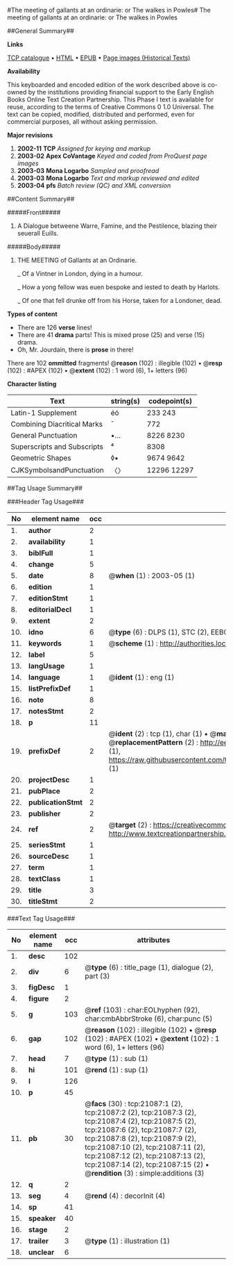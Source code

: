 #The meeting of gallants at an ordinarie: or The walkes in Powles#
The meeting of gallants at an ordinarie: or The walkes in Powles

##General Summary##

**Links**

[TCP catalogue](http://www.ota.ox.ac.uk/tcp/)  • 
[HTML](http://tei.it.ox.ac.uk/tcp/Texts-HTML/free/A07/A07398.html)  • 
[EPUB](http://tei.it.ox.ac.uk/tcp/Texts-EPUB/free/A07/A07398.epub) • 
[Page images (Historical Texts)](https://data.historicaltexts.jisc.ac.uk/view?pubId=eebo-99855587e&pageId=eebo-99855587e-21087-1)

**Availability**

This keyboarded and encoded edition of the
	       work described above is co-owned by the institutions
	       providing financial support to the Early English Books
	       Online Text Creation Partnership. This Phase I text is
	       available for reuse, according to the terms of Creative
	       Commons 0 1.0 Universal. The text can be copied,
	       modified, distributed and performed, even for
	       commercial purposes, all without asking permission.

**Major revisions**

1. __2002-11__ __TCP__ *Assigned for keying and markup*
1. __2003-02__ __Apex CoVantage__ *Keyed and coded from ProQuest page images*
1. __2003-03__ __Mona Logarbo__ *Sampled and proofread*
1. __2003-03__ __Mona Logarbo__ *Text and markup reviewed and edited*
1. __2003-04__ __pfs__ *Batch review (QC) and XML conversion*

##Content Summary##

#####Front#####

1. A Dialogue betweene Warre, Famine, and the Pestilence, blazing their seuerall Euills.

#####Body#####

1. THE MEETING of Gallants at an Ordinarie.

    _ Of a Vintner in London, dying in a humour.

    _ How a yong fellow was euen bespoke and iested to death by Harlots.

    _ Of one that fell drunke off from his Horse, taken for a Londoner, dead.

**Types of content**

  * There are 126 **verse** lines!
  * There are 41 **drama** parts! This is mixed prose (25) and verse (15) drama.
  * Oh, Mr. Jourdain, there is **prose** in there!

There are 102 **ommitted** fragments! 
 @__reason__ (102) : illegible (102)  •  @__resp__ (102) : #APEX (102)  •  @__extent__ (102) : 1 word (6), 1+ letters (96)

**Character listing**


|Text|string(s)|codepoint(s)|
|---|---|---|
|Latin-1 Supplement|éó|233 243|
|Combining             Diacritical Marks|̄|772|
|General Punctuation|•…|8226 8230|
|Superscripts             and Subscripts|⁴|8308|
|Geometric Shapes|◊▪|9674 9642|
|CJKSymbolsandPunctuation|〈〉|12296 12297|

##Tag Usage Summary##

###Header Tag Usage###

|No|element name|occ|attributes|
|---|---|---|---|
|1.|__author__|2||
|2.|__availability__|1||
|3.|__biblFull__|1||
|4.|__change__|5||
|5.|__date__|8| @__when__ (1) : 2003-05 (1)|
|6.|__edition__|1||
|7.|__editionStmt__|1||
|8.|__editorialDecl__|1||
|9.|__extent__|2||
|10.|__idno__|6| @__type__ (6) : DLPS (1), STC (2), EEBO-CITATION (1), PROQUEST (1), VID (1)|
|11.|__keywords__|1| @__scheme__ (1) : http://authorities.loc.gov/ (1)|
|12.|__label__|5||
|13.|__langUsage__|1||
|14.|__language__|1| @__ident__ (1) : eng (1)|
|15.|__listPrefixDef__|1||
|16.|__note__|8||
|17.|__notesStmt__|2||
|18.|__p__|11||
|19.|__prefixDef__|2| @__ident__ (2) : tcp (1), char (1)  •  @__matchPattern__ (2) : ([0-9\-]+):([0-9IVX]+) (1), (.+) (1)  •  @__replacementPattern__ (2) : http://eebo.chadwyck.com/downloadtiff?vid=$1&page=$2 (1), https://raw.githubusercontent.com/textcreationpartnership/Texts/master/tcpchars.xml#$1 (1)|
|20.|__projectDesc__|1||
|21.|__pubPlace__|2||
|22.|__publicationStmt__|2||
|23.|__publisher__|2||
|24.|__ref__|2| @__target__ (2) : https://creativecommons.org/publicdomain/zero/1.0/ (1), http://www.textcreationpartnership.org/docs/. (1)|
|25.|__seriesStmt__|1||
|26.|__sourceDesc__|1||
|27.|__term__|1||
|28.|__textClass__|1||
|29.|__title__|3||
|30.|__titleStmt__|2||


###Text Tag Usage###

|No|element name|occ|attributes|
|---|---|---|---|
|1.|__desc__|102||
|2.|__div__|6| @__type__ (6) : title_page (1), dialogue (2), part (3)|
|3.|__figDesc__|1||
|4.|__figure__|2||
|5.|__g__|103| @__ref__ (103) : char:EOLhyphen (92), char:cmbAbbrStroke (6), char:punc (5)|
|6.|__gap__|102| @__reason__ (102) : illegible (102)  •  @__resp__ (102) : #APEX (102)  •  @__extent__ (102) : 1 word (6), 1+ letters (96)|
|7.|__head__|7| @__type__ (1) : sub (1)|
|8.|__hi__|101| @__rend__ (1) : sup (1)|
|9.|__l__|126||
|10.|__p__|45||
|11.|__pb__|30| @__facs__ (30) : tcp:21087:1 (2), tcp:21087:2 (2), tcp:21087:3 (2), tcp:21087:4 (2), tcp:21087:5 (2), tcp:21087:6 (2), tcp:21087:7 (2), tcp:21087:8 (2), tcp:21087:9 (2), tcp:21087:10 (2), tcp:21087:11 (2), tcp:21087:12 (2), tcp:21087:13 (2), tcp:21087:14 (2), tcp:21087:15 (2)  •  @__rendition__ (3) : simple:additions (3)|
|12.|__q__|2||
|13.|__seg__|4| @__rend__ (4) : decorInit (4)|
|14.|__sp__|41||
|15.|__speaker__|40||
|16.|__stage__|2||
|17.|__trailer__|3| @__type__ (1) : illustration (1)|
|18.|__unclear__|6||
